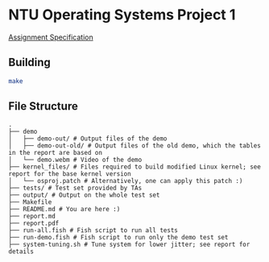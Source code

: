 NTU Operating Systems Project 1
===

[Assignment Specification](https://hackmd.io/@Ue96nvjESj2XsDXw532-qA/ryYqceUrU)

Building
---

``` sh
make
```

File Structure
---

```
.
├── demo
│   ├── demo-out/ # Output files of the demo
│   ├── demo-out-old/ # Output files of the old demo, which the tables in the report are based on
│   └── demo.webm # Video of the demo
├── kernel_files/ # Files required to build modified Linux kernel; see report for the base kernel version
│   └── osproj.patch # Alternatively, one can apply this patch :)
├── tests/ # Test set provided by TAs
├── output/ # Output on the whole test set
├── Makefile
├── README.md # You are here :)
├── report.md
├── report.pdf
├── run-all.fish # Fish script to run all tests
├── run-demo.fish # Fish script to run only the demo test set
├── system-tuning.sh # Tune system for lower jitter; see report for details
```
